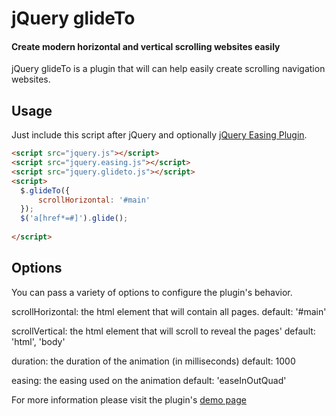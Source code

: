 # jQuery glideTo
#### Create modern horizontal and vertical scrolling websites easily

jQuery glideTo is a plugin that will can help easily create scrolling navigation
websites.

Usage
-----

Just include this script after jQuery and optionally [jQuery Easing Plugin][jquery-easing].

``` html
<script src="jquery.js"></script>
<script src="jquery.easing.js"></script>
<script src="jquery.glideto.js"></script>
<script>
  $.glideTo({
      scrollHorizontal: '#main'
  });
  $('a[href*=#]').glide();
  
</script>
```

Options
----
You can pass a variety of options to configure the plugin's behavior.

scrollHorizontal: the html element that will contain all pages.
default: '#main'

scrollVertical: the html element that will scroll to reveal the pages'
default: 'html', 'body'

duration: the duration of the animation (in milliseconds)
default: 1000

easing: the easing used on the animation
default: 'easeInOutQuad'

For more information please visit the plugin's [demo page][demo]

  [jquery-easing]: http://gsgd.co.uk/sandbox/jquery/easing/
  [demo]: http://jeduan.github.com/jquery.glideTo